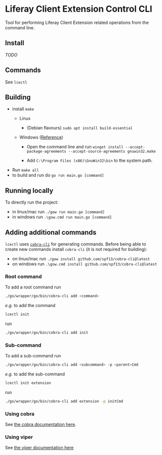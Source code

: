 # Liferay Client Extension Control CLI

Tool for performing Liferay Client Extension related operations from the command line.

## Install

_TODO_

## Commands

See `lcectl`

## Building

* install `make`
  * Linux
    * (Debian flavours) `sudo apt install build-essential`
  * Windows ([Reference](https://www.technewstoday.com/install-and-use-make-in-windows/))

    * Open the command line and run `winget install --accept-package-agreements --accept-source-agreements gnuwin32.make`

    * Add `C:\Program Files (x86)\GnuWin32\bin` to the system path.
* Run `make all`
* to build and run do `go run main.go [command]`

## Running locally

To directly run the project:
* in linux/mac run `./gow run main.go [command]`
* in windows run `.\gow.cmd run main.go [command]`

## Adding additional commands

`lcectl` uses [`cobra-cli`](https://github.com/spf13/cobra-cli) for generating commands. Before being able to create new commands install `cobra-cli` (it is not required for building):
* on linux/mac run `./gow install github.com/spf13/cobra-cli@latest`
* on windows run `.\gow.cmd install github.com/spf13/cobra-cli@latest`

### Root command
To add a root command run
```bash
./go/wrapper/go/bin/cobra-cli add <command>
```

_e.g._ to add the command
  ```bash
  lcectl init
  ```
  run
  ```bash
  ./go/wrapper/go/bin/cobra-cli add init
  ```

### Sub-command
To add a sub-command run
```bash
./go/wrapper/go/bin/cobra-cli add <subcommand> -p <parent>Cmd
```

_e.g._ to add the sub-command
  ```bash
  lcectl init extension
  ```
  run
  ```bash
  ./go/wrapper/go/bin/cobra-cli add extension -p initCmd
  ```

### Using cobra

See [the cobra documentation here](https://github.com/spf13/cobra/blob/main/user_guide.md#using-the-cobra-library).

### Using viper

See [the viper documentation here](https://github.com/spf13/viper#readme)